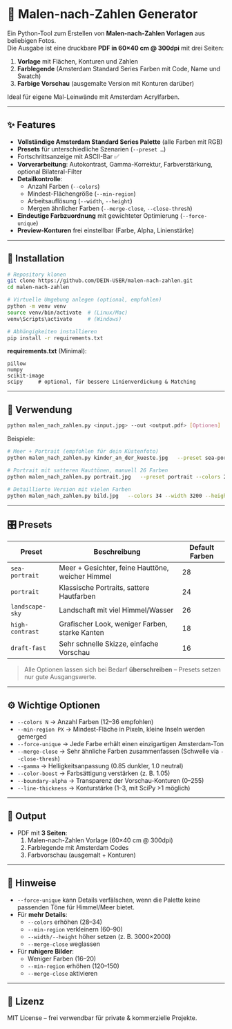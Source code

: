 
# 🎨 Malen-nach-Zahlen Generator

Ein Python-Tool zum Erstellen von **Malen-nach-Zahlen Vorlagen** aus beliebigen Fotos.  
Die Ausgabe ist eine druckbare **PDF in 60×40 cm @ 300dpi** mit drei Seiten:

1. **Vorlage** mit Flächen, Konturen und Zahlen  
2. **Farblegende** (Amsterdam Standard Series Farben mit Code, Name und Swatch)  
3. **Farbige Vorschau** (ausgemalte Version mit Konturen darüber)

Ideal für eigene Mal-Leinwände mit Amsterdam Acrylfarben.

---

## ✨ Features

- **Vollständige Amsterdam Standard Series Palette** (alle Farben mit RGB)  
- **Presets** für unterschiedliche Szenarien (`--preset …`)  
- Fortschrittsanzeige mit ASCII-Bar ✅  
- **Vorverarbeitung**: Autokontrast, Gamma-Korrektur, Farbverstärkung, optional Bilateral-Filter  
- **Detailkontrolle**:  
  - Anzahl Farben (`--colors`)  
  - Mindest-Flächengröße (`--min-region`)  
  - Arbeitsauflösung (`--width`, `--height`)  
  - Mergen ähnlicher Farben (`--merge-close`, `--close-thresh`)  
- **Eindeutige Farbzuordnung** mit gewichteter Optimierung (`--force-unique`)  
- **Preview-Konturen** frei einstellbar (Farbe, Alpha, Linienstärke)  

---

## 🔧 Installation

```bash
# Repository klonen
git clone https://github.com/DEIN-USER/malen-nach-zahlen.git
cd malen-nach-zahlen

# Virtuelle Umgebung anlegen (optional, empfohlen)
python -m venv venv
source venv/bin/activate  # (Linux/Mac)
venv\Scripts\activate     # (Windows)

# Abhängigkeiten installieren
pip install -r requirements.txt
```

**requirements.txt** (Minimal):
```
pillow
numpy
scikit-image
scipy     # optional, für bessere Linienverdickung & Matching
```

---

## 🚀 Verwendung

```bash
python malen_nach_zahlen.py <input.jpg> --out <output.pdf> [Optionen]
```

Beispiele:

```bash
# Meer + Portrait (empfohlen für dein Küstenfoto)
python malen_nach_zahlen.py kinder_an_der_kueste.jpg   --preset sea-portrait   --out kinderanderkueste.pdf

# Portrait mit satteren Hauttönen, manuell 26 Farben
python malen_nach_zahlen.py portrait.jpg   --preset portrait --colors 26 --out portrait26.pdf

# Detaillierte Version mit vielen Farben
python malen_nach_zahlen.py bild.jpg   --colors 34 --width 3200 --height 2134   --min-region 60 --out detailreich.pdf
```

---

## 🎛 Presets

| Preset         | Beschreibung                                    | Default Farben |
|----------------|-------------------------------------------------|----------------|
| `sea-portrait` | Meer + Gesichter, feine Hauttöne, weicher Himmel| 28             |
| `portrait`     | Klassische Portraits, sattere Hautfarben        | 24             |
| `landscape-sky`| Landschaft mit viel Himmel/Wasser               | 26             |
| `high-contrast`| Grafischer Look, weniger Farben, starke Kanten  | 18             |
| `draft-fast`   | Sehr schnelle Skizze, einfache Vorschau         | 16             |

> Alle Optionen lassen sich bei Bedarf **überschreiben** – Presets setzen nur gute Ausgangswerte.

---

## ⚙️ Wichtige Optionen

- `--colors N` → Anzahl Farben (12–36 empfohlen)  
- `--min-region PX` → Mindest-Fläche in Pixeln, kleine Inseln werden gemerged  
- `--force-unique` → Jede Farbe erhält einen einzigartigen Amsterdam-Ton  
- `--merge-close` → Sehr ähnliche Farben zusammenfassen (Schwelle via `--close-thresh`)  
- `--gamma` → Helligkeitsanpassung (0.85 dunkler, 1.0 neutral)  
- `--color-boost` → Farbsättigung verstärken (z. B. 1.05)  
- `--boundary-alpha` → Transparenz der Vorschau-Konturen (0–255)  
- `--line-thickness` → Konturstärke (1–3, mit SciPy >1 möglich)

---

## 📄 Output

- PDF mit **3 Seiten**:
  1. Malen-nach-Zahlen Vorlage (60×40 cm @ 300dpi)
  2. Farblegende mit Amsterdam Codes
  3. Farbvorschau (ausgemalt + Konturen)

---

## 📝 Hinweise

- `--force-unique` kann Details verfälschen, wenn die Palette keine passenden Töne für Himmel/Meer bietet.  
- Für **mehr Details**:
  - `--colors` erhöhen (28–34)  
  - `--min-region` verkleinern (60–90)  
  - `--width/--height` höher setzen (z. B. 3000×2000)  
  - `--merge-close` weglassen  
- Für **ruhigere Bilder**:
  - Weniger Farben (16–20)  
  - `--min-region` erhöhen (120–150)  
  - `--merge-close` aktivieren  

---

## 📜 Lizenz

MIT License – frei verwendbar für private & kommerzielle Projekte.  
